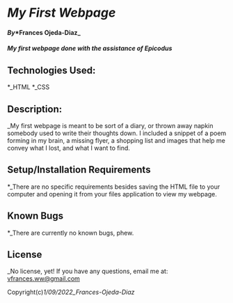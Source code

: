 # _My First Webpage_
#### _By_*Frances Ojeda-Diaz_
#### _My first webpage done with the assistance of Epicodus_

## Technologies Used:
*_HTML
*_CSS

## Description:
_My first webpage is meant to be sort of a diary, or thrown away napkin somebody used to write their thoughts down. I included a snippet of a poem forming in my brain, a missing flyer, a shopping list and images that help me convey what I lost, and what I want to find.

## Setup/Installation Requirements
*_There are no specific requirements besides saving the HTML file to your computer and opening it from your files application to view my webpage.

## Known Bugs
*_There are currently no known bugs, phew.

## License
_No license, yet! If you have any questions, email me at: vfrances.ww@gmail.com

Copyright(c)_1/09/2022_Frances-Ojeda-Diaz_
